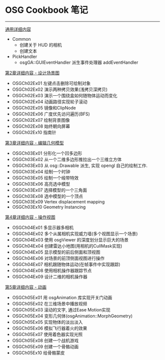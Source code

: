 # OSG Cookbook 笔记
----------------------------------------------------
[通用详细内容](/common/README.md)
* Common
	- 创建关于 HUD 的相机
	- 创建文本
* PickHandler
	- osgGA::GUIEventHandler 派生事件处理器 addEventHandler

[第2章详细内容 - 设计场景图](/OSGCh02/README.md)
* OSGCh02Ex01 左键点击删除可绘制对象
* OSGCh02Ex02 演示两种拷贝效果(浅拷贝深拷贝)
* OSGCh02Ex03 演示一个围绕盒如何随物体运动而变化
* OSGCh02Ex04 动画路径实现轮子滚动
* OSGCh02Ex05 镜像和ClipNode
* OSGCh02Ex06 广度优先访问遍历(BFS)
* OSGCh02Ex07 绘制背景图像
* OSGCh02Ex08 始终朝向屏幕
* OSGCh02Ex10 指南针

[第3章详细内容 - 编辑几何模型](/OSGCh03/README.md)
* OSGCh03Ex01 分形化一个凹多边形
* OSGCh03Ex02 从一个二维多边形推拉出一个三维立方体
* OSGCh03Ex03 从 osg::Drawable 派生, 实现 opengl 自己的绘制工作.
* OSGCh03Ex04 绘制一个时钟
* OSGCh03Ex05 绘制一个缎带特效
* OSGCh03Ex06 高亮选中模型
* OSGCh03Ex07 选择模型的一个三角面
* OSGCh03Ex08 选中模型的一个顶点
* OSGCh03Ex09 Vertex displacement mapping
* OSGCh03Ex10 Geometry Instancing

[第4章详细内容 - 操作视图](/OSGCh04/README.md)
* OSGCh04Ex01 多显示器多相机
* OSGCh04Ex02 多个从属相机实现威力墙(多个视图显示一个场景)
* OSGCh04Ex03 使用 osgViewer 的深度划分显示巨大的场景
* OSGCh04Ex04 创建雷达小地图(用相机的CullMask实现)
* OSGCh04Ex05 显示模型的前后侧面和顶视图
* OSGCh04Ex06 对场景的前顶侧面视图进行操作
* OSGCh04Ex07 相机跟随物体运动(在帧事件中实现跟踪)
* OSGCh04Ex08 使用相机操作器跟踪节点
* OSGCh04Ex09 设计二维的相机操作器

[第5章详细内容 - 动画](/OSGCh05/README.md)
* OSGCh05Ex01 用 osgAnimation 库实现开关门动画
* OSGCh05Ex02 在三维场景中播放视频
* OSGCh05Ex03 滚动的文字, 通过Ease Motion实现
* OSGCh05Ex04 变形几何体(osgAnimation::MorphGeometry)
* OSGCh05Ex05 实现物体的淡出淡入
* OSGCh05Ex06 模拟飞行器着火的效果
* OSGCh05Ex07 使用着色器实现光照
* OSGCh05Ex08 创建一个战机游戏
* OSGCh05Ex09 创建一个骨骼动画
* OSGCh05Ex10 给骨骼蒙皮
